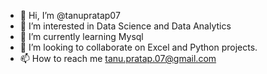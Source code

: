 - 👋 Hi, I’m @tanupratap07
- 👀 I’m interested in Data Science and Data Analytics
- 🌱 I’m currently learning Mysql
- 💞️ I’m looking to collaborate on Excel and Python projects.
- 📫 How to reach me  tanu.pratap.07@gmail.com

<!---
tanupratap07/tanupratap07 is a ✨ special ✨ repository because its `README.md` (this file) appears on your GitHub profile.
You can click the Preview link to take a look at your changes.
--->
